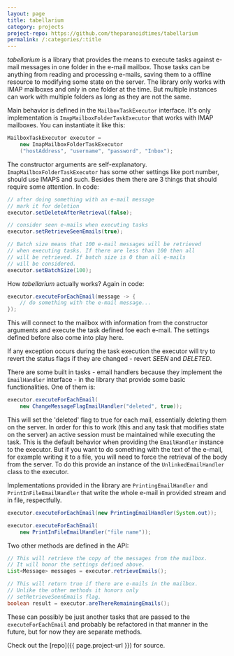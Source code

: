 ```yaml
---
layout: page
title: tabellarium
category: projects
project-repo: https://github.com/theparanoidtimes/tabellarium
permalink: /:categories/:title
---
```


*tabellarium* is a library that provides the means to execute tasks against
e-mail messages in one folder in the e-mail mailbox. Those tasks can be anything
from reading and processing e-mails, saving them to a offline resource to
modifying some state on the server. The library only works with IMAP mailboxes
and only in one folder at the time. But multiple instances can work with multiple
folders as long as they are not the same.

Main behavior is defined in the `MailboxTaskExecutor` interface.
It's only implementation is `ImapMailboxFolderTaskExecutor` that works with IMAP
mailboxes. You can instantiate it like this:
```java
MailboxTaskExecutor executor =
    new ImapMailboxFolderTaskExecutor
    ("hostAddress", "username", "password", "Inbox");
```
The constructor arguments are self-explanatory. `ImapMailboxFolderTaskExecutor`
has some other settings like port number, should use IMAPS and such. Besides
them there are 3 things that should require some attention. In code:
```java
// after doing something with an e-mail message
// mark it for deletion
executor.setDeleteAfterRetrieval(false);

// consider seen e-mails when executing tasks
executor.setRetrieveSeenEmails(true);

// Batch size means that 100 e-mail messages will be retrieved
// when executing tasks. If there are less than 100 then all
// will be retrieved. If batch size is 0 than all e-mails
// will be considered.
executor.setBatchSize(100);
```

How *tabellarium* actually works? Again in code:
```java
executor.executeForEachEmail(message -> {
    // do something with the e-mail message...
});
```
This will connect to the mailbox with information from the constructor arguments
and execute the task defined foe each e-mail. The settings defined before also
come into play here.

If any exception occurs during the task execution the executor will try to revert
the status flags if they are changed - revert *SEEN* and *DELETED*.

There are some built in tasks - email handlers because they implement the
`EmailHandler` interface - in the library that provide some basic
functionalities. One of them is:
```java
executor.executeForEachEmail(
    new ChangeMessageFlagEmailHandler("deleted", true));
```
This will set the 'deleted' flag to true for each mail, essentially deleting them
on the server. In order for this to work (this and any task that modifies
state on the server) an active session must be maintained while executing the
task. This is the default behavior when providing the `EmailHandler` instance
to the executor. But if you want to do something with the text of the e-mail,
for example writing it to a file, you will need to force the retrieval of the
body from the server. To do this provide an instance of the
`UnlinkedEmailHandler` class to the executor.

Implementations provided in the library are `PrintingEmailHandler` and
`PrintInFileEmailHandler` that write the whole e-mail in provided stream and
in file, respectfully.
```java
executor.executeForEachEmail(new PrintingEmailHandler(System.out));

executor.executeForEachEmail(
    new PrintInFileEmailHandler("file name"));
```

Two other methods are defined in the API:
```java
// This will retrieve the copy of the messages from the mailbox.
// It will honor the settings defined above.
List<Message> messages = executor.retrieveEmails();

// This will return true if there are e-mails in the mailbox.
// Unlike the other methods it honors only
// setRetrieveSeenEmails flag.
boolean result = executor.areThereRemainingEmails();
```
These can possibly be just another tasks that are passed to the
`executeForEachEmail` and probably be refactored in that manner in the future,
but for now they are separate methods.

Check out the [repo]({{ page.project-url }}) for source.
